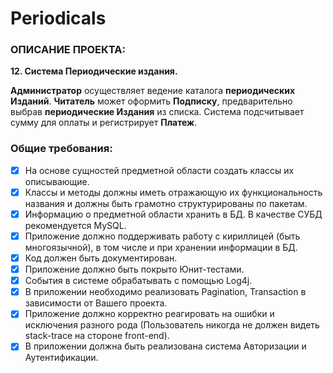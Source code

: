 # Periodicals

### ОПИСАНИЕ ПРОЕКТА:

**12. Система Периодические издания.**

**Администратор** осуществляет ведение каталога **периодических Изданий**.
**Читатель** может оформить **Подписку**, предварительно выбрав **периодические
Издания** из списка. Система подсчитывает сумму для оплаты и регистрирует **Платеж**.

### Общие требования:
- [x] На основе сущностей предметной области создать классы их описывающие.
- [x] Классы и методы должны иметь отражающую их функциональность названия и должны быть грамотно структурированы по пакетам.
- [x] Информацию о предметной области хранить в БД. В качестве СУБД рекомендуется MySQL.
- [x] Приложение должно поддерживать работу с кириллицей (быть многоязычной), в том числе и при хранении информации в БД.
- [x] Код должен быть документирован.
- [x] Приложение должно быть покрыто Юнит-тестами.
- [x] Cобытия в системе обрабатывать с помощью Log4j.
- [x] В приложении необходимо реализовать Pagination, Transaction в зависимости от Вашего проекта.
- [x] Приложение должно корректно реагировать на ошибки и исключения разного рода (Пользователь никогда не должен видеть stack-trace на стороне front-end).
- [x] В приложении должна быть реализована система Авторизации и Аутентификации.
